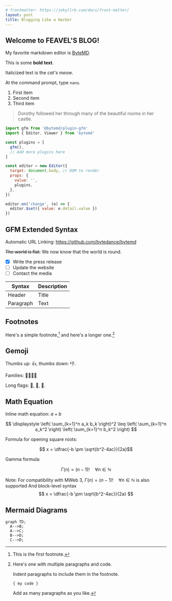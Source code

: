 ```yaml
---
# frontmatter: https://jekyllrb.com/docs/front-matter/
layout: post
title: Blogging Like a Hacker
---
```


## Welcome to FEAVEL'S BLOG!

My favorite markdown editor is [ByteMD](https://github.com/bytedance/bytemd).

This is some **bold text**.

Italicized text is the _cat's meow_. 

At the command prompt, type `nano`.


1. First item
2. Second item
3. Third item

> Dorothy followed her through many of the beautiful rooms in her castle.

```js
import gfm from '@bytemd/plugin-gfm'
import { Editor, Viewer } from 'bytemd'

const plugins = [
  gfm(),
  // Add more plugins here
]

const editor = new Editor({
  target: document.body, // DOM to render
  props: {
    value: '',
    plugins,
  },
})

editor.on('change', (e) => {
  editor.$set({ value: e.detail.value })
})
```

## GFM Extended Syntax

Automatic URL Linking: https://github.com/bytedance/bytemd

~~The world is flat.~~ We now know that the world is round.

- [x] Write the press release
- [ ] Update the website
- [ ] Contact the media

| Syntax    | Description |
| --------- | ----------- |
| Header    | Title       |
| Paragraph | Text        |

## Footnotes

Here's a simple footnote,[^1] and here's a longer one.[^bignote]

[^1]: This is the first footnote.
[^bignote]: Here's one with multiple paragraphs and code.

    Indent paragraphs to include them in the footnote.

    `{ my code }`

    Add as many paragraphs as you like.

## Gemoji

Thumbs up: :+1:, thumbs down: :-1:.

Families: :family_man_man_boy_boy:

Long flags: :wales:, :scotland:, :england:.

## Math Equation

Inline math equation: $a+b$

$$
\displaystyle \left( \sum_{k=1}^n a_k b_k \right)^2 \leq \left( \sum_{k=1}^n a_k^2 \right) \left( \sum_{k=1}^n b_k^2 \right)
$$

Formula for opening square roots:

```math
    x = \dfrac{-b \pm \sqrt{b^2-4ac}}{2a}
```
    
Gamma formula: 

```math
\Gamma(n) = (n-1)!\quad\forall n\in\mathbb N
```

Note: For compatibility with MWeb 3, $\Gamma(n) = (n-1)!\quad\forall n\in\mathbb N$ is also supported
And block-level syntax
$$ x = \dfrac{-b \pm \sqrt{b^2-4ac}}{2a} $$


## Mermaid Diagrams

```mermaid
graph TD;
  A-->B;
  A-->C;
  B-->D;
  C-->D;
```

